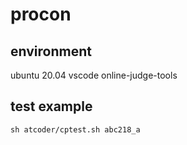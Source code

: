 # procon

## environment
ubuntu 20.04
vscode
online-judge-tools

## test example

```console
sh atcoder/cptest.sh abc218_a
```
